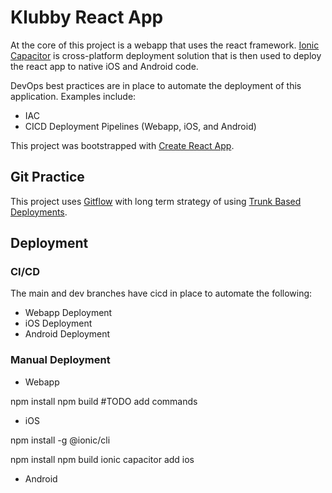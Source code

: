 # Klubby React App

At the core of this project is a webapp that uses the react framework. [Ionic Capacitor](https://capacitorjs.com/) is cross-platform deployment solution that is then used to deploy the react app to native iOS and Android code.

DevOps best practices are in place to automate the deployment of this application. Examples include:
- IAC
- CICD Deployment Pipelines (Webapp, iOS, and Android)

This project was bootstrapped with [Create React App](https://github.com/facebook/create-react-app).

## Git Practice

This project uses [Gitflow](https://www.atlassian.com/git/tutorials/comparing-workflows/gitflow-workflow) with long term strategy of using [Trunk Based Deployments](https://trunkbaseddevelopment.com/).

## Deployment 

### CI/CD
The main and dev branches have cicd in place to automate the following:

- Webapp Deployment
- iOS Deployment
- Android Deployment

### Manual Deployment

- Webapp

npm install
npm build
#TODO add commands


- iOS

npm install -g @ionic/cli

npm install
npm build
ionic capacitor add ios


- Android